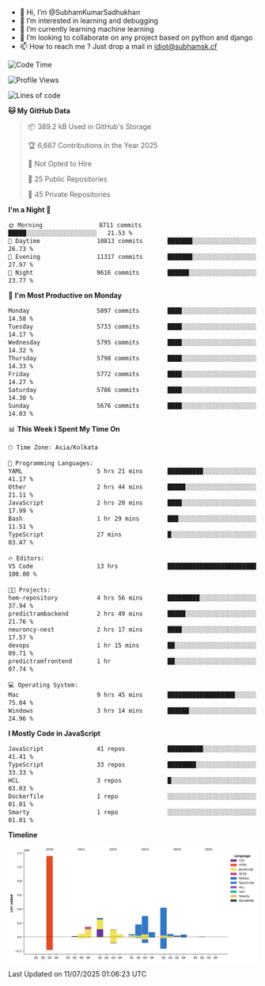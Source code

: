 - 👋 Hi, I’m @SubhamKumarSadhukhan
- 👀 I’m interested in learning and debugging
- 🌱 I’m currently learning machine learning
- 💞️ I’m looking to collaborate on any project based on python and django
- 📫 How to reach me ?
      Just drop a mail in idiot@subhamsk.cf

<!---
SubhamKumarSadhukhan/SubhamKumarSadhukhan is a ✨ special ✨ repository because its `README.md` (this file) appears on your GitHub profile.
You can click the Preview link to take a look at your changes.
--->


<!--START_SECTION:waka-->
![Code Time](http://img.shields.io/badge/Code%20Time-2%2C989%20hrs%2037%20mins-blue)

![Profile Views](http://img.shields.io/badge/Profile%20Views-1-blue)

![Lines of code](https://img.shields.io/badge/From%20Hello%20World%20I%27ve%20Written-2.9%20million%20lines%20of%20code-blue)

**🐱 My GitHub Data** 

> 📦 389.2 kB Used in GitHub's Storage 
 > 
> 🏆 6,667 Contributions in the Year 2025
 > 
> 🚫 Not Opted to Hire
 > 
> 📜 25 Public Repositories 
 > 
> 🔑 45 Private Repositories 
 > 
**I'm a Night 🦉** 

```text
🌞 Morning                8711 commits        █████░░░░░░░░░░░░░░░░░░░░   21.53 % 
🌆 Daytime                10813 commits       ███████░░░░░░░░░░░░░░░░░░   26.73 % 
🌃 Evening                11317 commits       ███████░░░░░░░░░░░░░░░░░░   27.97 % 
🌙 Night                  9616 commits        ██████░░░░░░░░░░░░░░░░░░░   23.77 % 
```
📅 **I'm Most Productive on Monday** 

```text
Monday                   5897 commits        ████░░░░░░░░░░░░░░░░░░░░░   14.58 % 
Tuesday                  5733 commits        ████░░░░░░░░░░░░░░░░░░░░░   14.17 % 
Wednesday                5795 commits        ████░░░░░░░░░░░░░░░░░░░░░   14.32 % 
Thursday                 5798 commits        ████░░░░░░░░░░░░░░░░░░░░░   14.33 % 
Friday                   5772 commits        ████░░░░░░░░░░░░░░░░░░░░░   14.27 % 
Saturday                 5786 commits        ████░░░░░░░░░░░░░░░░░░░░░   14.30 % 
Sunday                   5676 commits        ████░░░░░░░░░░░░░░░░░░░░░   14.03 % 
```


📊 **This Week I Spent My Time On** 

```text
🕑︎ Time Zone: Asia/Kolkata

💬 Programming Languages: 
YAML                     5 hrs 21 mins       ██████████░░░░░░░░░░░░░░░   41.17 % 
Other                    2 hrs 44 mins       █████░░░░░░░░░░░░░░░░░░░░   21.11 % 
JavaScript               2 hrs 20 mins       ████░░░░░░░░░░░░░░░░░░░░░   17.99 % 
Bash                     1 hr 29 mins        ███░░░░░░░░░░░░░░░░░░░░░░   11.51 % 
TypeScript               27 mins             █░░░░░░░░░░░░░░░░░░░░░░░░   03.47 % 

🔥 Editors: 
VS Code                  13 hrs              █████████████████████████   100.00 % 

🐱‍💻 Projects: 
hem-repository           4 hrs 56 mins       █████████░░░░░░░░░░░░░░░░   37.94 % 
predictrambackend        2 hrs 49 mins       █████░░░░░░░░░░░░░░░░░░░░   21.76 % 
neuroncy-nest            2 hrs 17 mins       ████░░░░░░░░░░░░░░░░░░░░░   17.57 % 
devops                   1 hr 15 mins        ██░░░░░░░░░░░░░░░░░░░░░░░   09.71 % 
predictramfrontend       1 hr                ██░░░░░░░░░░░░░░░░░░░░░░░   07.74 % 

💻 Operating System: 
Mac                      9 hrs 45 mins       ███████████████████░░░░░░   75.04 % 
Windows                  3 hrs 14 mins       ██████░░░░░░░░░░░░░░░░░░░   24.96 % 
```

**I Mostly Code in JavaScript** 

```text
JavaScript               41 repos            ██████████░░░░░░░░░░░░░░░   41.41 % 
TypeScript               33 repos            ████████░░░░░░░░░░░░░░░░░   33.33 % 
HCL                      3 repos             █░░░░░░░░░░░░░░░░░░░░░░░░   03.03 % 
Dockerfile               1 repo              ░░░░░░░░░░░░░░░░░░░░░░░░░   01.01 % 
Smarty                   1 repo              ░░░░░░░░░░░░░░░░░░░░░░░░░   01.01 % 
```



**Timeline**

![Lines of Code chart](https://raw.githubusercontent.com/SubhamKumarSadhukhan/SubhamKumarSadhukhan/main/assets/bar_graph.png)


 Last Updated on 11/07/2025 01:06:23 UTC
<!--END_SECTION:waka-->
